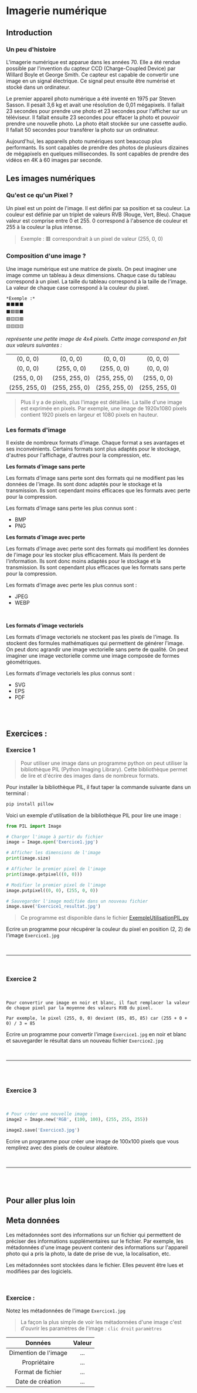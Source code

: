 # Imagerie numérique

## Introduction

### Un peu d'histoire

L'imagerie numérique est apparue dans les années 70. Elle a été rendue possible par l'invention du capteur CCD (Charge-Coupled Device) par Willard Boyle et George Smith. Ce capteur est capable de convertir une image en un signal électrique. Ce signal peut ensuite être numérisé et stocké dans un ordinateur.

Le premier appareil photo numérique a été inventé en 1975 par Steven Sasson. Il pesait 3,6 kg et avait une résolution de 0,01 mégapixels. Il fallait 23 secondes pour prendre une photo et 23 secondes pour l'afficher sur un téléviseur. Il fallait ensuite 23 secondes pour effacer la photo et pouvoir prendre une nouvelle photo. La photo était stockée sur une cassette audio. Il fallait 50 secondes pour transférer la photo sur un ordinateur.

Aujourd'hui, les appareils photo numériques sont beaucoup plus performants. Ils sont capables de prendre des photos de plusieurs dizaines de mégapixels en quelques millisecondes. Ils sont capables de prendre des vidéos en 4K à 60 images par seconde.

## Les images numériques

### Qu'est ce qu'un Pixel ?

Un pixel est un point de l'image. Il est défini par sa position et sa couleur. La couleur est définie par un triplet de valeurs RVB (Rouge, Vert, Bleu). Chaque valeur est comprise entre 0 et 255. 0 correspond à l'absence de couleur et 255 à la couleur la plus intense.

> Exemple : 🟥 correspondrait à un pixel de valeur (255, 0, 0)

### Composition d'une image ?

Une image numérique est une matrice de pixels. On peut imaginer une image comme un tableau à deux dimensions. Chaque case du tableau correspond à un pixel. La taille du tableau correspond à la taille de l'image. La valeur de chaque case correspond à la couleur du pixel.

```
*Exemple :*
⬛⬛⬛⬛
⬛🟥🟥⬛
🟥🟨🟨🟥
🟨🟨🟨🟨
```

*représente une petite image de 4x4 pixels.*
*Cette image correspond en fait aux valeurs suivantes :*

 | | | | |
 |:-----:|:-----:|:-----:|:-----:|
 (0, 0, 0) | (0, 0, 0) | (0, 0, 0) | (0, 0, 0) |
 (0, 0, 0) | (255, 0, 0) | (255, 0, 0) | (0, 0, 0) |
 (255, 0, 0) | (255, 255, 0) | (255, 255, 0) | (255, 0, 0) |
 (255, 255, 0) | (255, 255, 0) | (255, 255, 0) | (255, 255, 0) |

> Plus il y a de pixels, plus l'image est détaillée. La taille d'une image est exprimée en pixels. Par exemple, une image de 1920x1080 pixels contient 1920 pixels en largeur et 1080 pixels en hauteur.


### Les formats d'image

Il existe de nombreux formats d'image. Chaque format a ses avantages et ses inconvénients. Certains formats sont plus adaptés pour le stockage, d'autres pour l'affichage, d'autres pour la compression, etc.

**Les formats d'image sans perte**

Les formats d'image sans perte sont des formats qui ne modifient pas les données de l'image. Ils sont donc adaptés pour le stockage et la transmission. Ils sont cependant moins efficaces que les formats avec perte pour la compression.

Les formats d'image sans perte les plus connus sont :
- BMP
- PNG

**Les formats d'image avec perte**

Les formats d'image avec perte sont des formats qui modifient les données de l'image pour les stocker plus efficacement. Mais ils perdent de l'information. Ils sont donc moins adaptés pour le stockage et la transmission. Ils sont cependant plus efficaces que les formats sans perte pour la compression.

Les formats d'image avec perte les plus connus sont :
- JPEG
- WEBP

<br>

**Les formats d'image vectoriels**

Les formats d'image vectoriels ne stockent pas les pixels de l'image. Ils stockent des formules mathématiques qui permettent de générer l'image. On peut donc agrandir une image vectorielle sans perte de qualité. On peut imaginer une image vectorielle comme une image composée de formes géométriques.

Les formats d'image vectoriels les plus connus sont :
- SVG
- EPS
- PDF

<br>
<br>

## **Exercices :**

### Exercice 1

> Pour utiliser une image dans un programme python on peut utiliser la bibliothèque PIL (Python Imaging Library). Cette bibliothèque permet de lire et d'écrire des images dans de nombreux formats.

Pour installer la bibliothèque PIL, il faut taper la commande suivante dans un terminal :
```bash
pip install pillow
```

Voici un exemple d'utilisation de la bibliothèque PIL pour lire une image :
```python
from PIL import Image

# Charger l'image à partir du fichier
image = Image.open('Exercice1.jpg')

# Afficher les dimensions de l'image
print(image.size)

# Afficher le premier pixel de l'image
print(image.getpixel((0, 0)))

# Modifier le premier pixel de l'image
image.putpixel((0, 0), (255, 0, 0))

# Sauvegarder l'image modifiée dans un nouveau fichier
image.save('Exercice1_resultat.jpg')
```
> Ce programme est disponible dans le fichier [ExempleUtilisationPIL.py](ExempleUtilisationPIL.py)

Ecrire un programme pour récupérer la couleur du pixel en position (2, 2) de l'image `Exercice1.jpg`

<br>

---

<br>

### Exercice 2

<br>

    Pour convertir une image en noir et blanc, il faut remplacer la valeur de chaque pixel par la moyenne des valeurs RVB du pixel.
    
    Par exemple, le pixel (255, 0, 0) devient (85, 85, 85) car (255 + 0 + 0) / 3 = 85

Ecrire un programme pour convertir l'image `Exercice1.jpg` en noir et blanc et sauvegarder le résultat dans un nouveau fichier `Exercice2.jpg`

<br>

---

<br>
<br>

### Exercice 3

<br>

```python
# Pour créer une nouvelle image :
image2 = Image.new('RGB', (100, 100), (255, 255, 255))

image2.save('Exercice3.jpg')
```

Ecrire un programme pour créer une image de 100x100 pixels que vous remplirez avec des pixels de couleur aléatoire.

<br>

---

<br>
<br>

## Pour aller plus loin

## Meta données

Les métadonnées sont des informations sur un fichier qui permettent de préciser des informations supplémentaires sur le fichier. Par exemple, les métadonnées d'une image peuvent contenir des informations sur l'appareil photo qui a pris la photo, la date de prise de vue, la localisation, etc.

Les métadonnées sont stockées dans le fichier. Elles peuvent être lues et modifiées par des logiciels.

<br>

### **Exercice :**

Notez les métadonnées de l'image `Exercice1.jpg`

> La façon la plus simple de voir les métadonnées d'une image c'est d'ouvrir les paramètres de l'image :
> ```clic droit```
> ```paramètres```

| Données | Valeur |
|:-:|:-:|
| Dimention de l'image | ... |
| Propriétaire | ... |
| Format de fichier | ... |
| Date de création | ... |